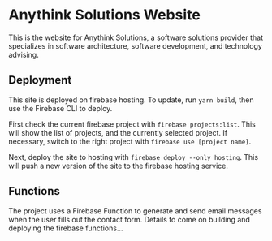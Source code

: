 # Anythink Solutions Website
This is the website for Anythink Solutions, a software solutions provider that specializes in software architecture, software development, and technology advising.

## Deployment
This site is deployed on firebase hosting. To update, run `yarn build`, then use the Firebase CLI to deploy.

First check the current firebase project with `firebase projects:list`. This will show the list of projects, and the currently selected project. If necessary, switch to the right project with `firebase use [project name]`.

Next, deploy the site to hosting with `firebase deploy --only hosting`. This will push a new version of the site to the firebase hosting service.

## Functions
The project uses a Firebase Function to generate and send email messages when the user fills out the contact form. Details to come on building and deploying the firebase functions...